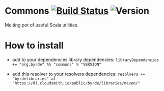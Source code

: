 # Commons [![Build Status](https://travis-ci.org/Byrde/commons.svg?branch=master)](https://travis-ci.org/Byrde/commons) ![Version](https://img.shields.io/badge/version-160-blue.svg)

Melting pot of useful Scala utilities.

# How to install

* add to your dependencies library dependencies:
```libraryDependencies += "org.byrde" %% "commons" % "VERSION"```

* add this resolver to your resolvers dependencies:
```resolvers += "byrdelibraries" at "https://dl.cloudsmith.io/public/byrde/libraries/maven/"```
